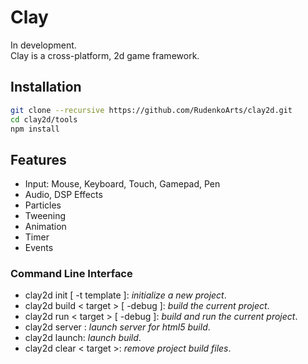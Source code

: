# Clay  
In development.  
Clay is a cross-platform, 2d game framework.  

## Installation
```bash
git clone --recursive https://github.com/RudenkoArts/clay2d.git
cd clay2d/tools
npm install
```

## Features
* Input: Mouse, Keyboard, Touch, Gamepad, Pen
* Audio, DSP Effects
* Particles
* Tweening 
* Animation
* Timer
* Events

### Command Line Interface
- clay2d init [ -t template ]: *initialize a new project*.
- clay2d build < target > [ -debug ]:  *build the current project*.
- clay2d run < target > [ -debug ]:  *build and run the current project*.
- clay2d server : *launch server for html5 build*.
- clay2d launch: *launch build*.
- clay2d clear < target >:  *remove project build files*.
  
